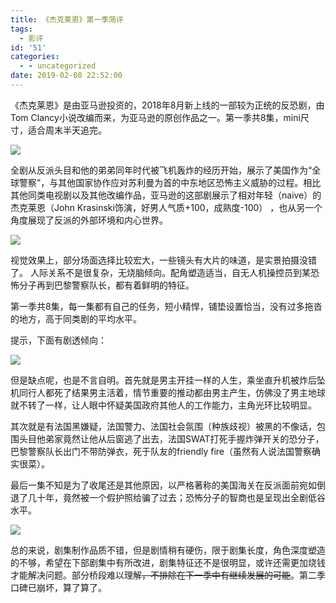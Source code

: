 ```yaml
---
title: 《杰克莱恩》第一季简评
tags:
  - 影评
id: '51'
categories:
  - - uncategorized
date: 2019-02-08 22:52:00
---
```


《杰克莱恩》是由亚马逊投资的，2018年8月新上线的一部较为正统的反恐剧，由Tom Clancy小说改编而来，为亚马逊的原创作品之一。第一季共8集，mini尺寸，适合周末半天追完。

![](/images/Tom.Clancys.Jack_.Ryan_.S01E02.French.Connection.1080p.AMZN_.WEB-DL.DDP5_.1.H.264-NTG.mkv_20190129_103544.586.jpg)


全剧从反派头目和他的弟弟同年时代被飞机轰炸的经历开始，展示了美国作为“全球警察”，与其他国家协作应对苏利曼为首的中东地区恐怖主义威胁的过程。相比其他同类电视剧以及其他改编作品，亚马逊的这部剧展示了相对年轻（naive）的杰克莱恩（John Krasinski饰演，好男人气质+100，成熟度-100） ，也从另一个角度展现了反派的外部环境和内心世界。

![](/images/Tom.Clancys.Jack_.Ryan_.S01E02.French.Connection.1080p.AMZN_.WEB-DL.DDP5_.1.H.264-NTG.mkv_20190118_134539.669.jpg)

视觉效果上，部分场面选择比较宏大，一些镜头有大片的味道，是实景拍摄没错了。 人际关系不是很复杂，无烧脑倾向。配角塑造适当，自无人机操控员到某恐怖分子再到巴黎警察队长，都有着鲜明的特征。

第一季共8集，每一集都有自己的任务，短小精悍，铺垫设置恰当，没有过多拖沓的地方，高于同类剧的平均水平。

提示，下面有剧透倾向：

![](/images/Tom.Clancys.Jack_.Ryan_.S01E07.The_.Boy_.1080p.AMZN_.WEB-DL.DDP5_.1.H.264-NTG.mkv_20190118_140059.817-2.jpg)

但是缺点呢，也是不言自明。首先就是男主开挂一样的人生，乘坐直升机被炸后坠机同行人都死了结果男主活着，情节重要的推动都由男主产生，仿佛没了男主地球就不转了一样，让人眼中怀疑美国政府其他人的工作能力，主角光环比较明显。

其次就是有法国黑嫌疑，法国警力、法国社会氛围（种族歧视）被黑的不像话，包围头目他弟家竟然让他从后窗逃了出去，法国SWAT打死手握炸弹开关的恐分子，巴黎警察队长出门不带防弹衣，死于队友的friendly fire（虽然有人说法国警察确实很菜）。

最后一集不知是为了收尾还是其他原因，以严格著称的美国海关在反派面前宛如倒退了几十年，竟然被一个假护照给骗了过去；恐怖分子的智商也是呈现出全剧低谷水平。

![](/images/Tom.Clancys.Jack_.Ryan_.S01E08.Inshallah.1080p.AMZN_.WEB-DL.DDP5_.1.H.264-NTG.mkv_20190117_230803.453.jpg)

总的来说，剧集制作品质不错，但是剧情稍有硬伤，限于剧集长度，角色深度塑造的不够，希望在下部剧集中有所改进，剧集特征还不是很明显，或许还需更加烧钱才能解决问题。部分桥段难以理解~~，不排除在下一季中有继续发展的可能~~。第二季口碑已崩坏，算了算了。